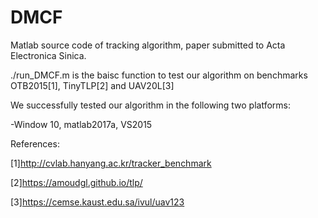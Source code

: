 # DMCF
Matlab source code of tracking algorithm, paper submitted to Acta Electronica Sinica.

./run_DMCF.m is the baisc function to test our algorithm on benchmarks OTB2015[1], TinyTLP[2] and UAV20L[3]

We successfully tested our algorithm in the following two platforms:

-Window 10, matlab2017a, VS2015


References:

[1]http://cvlab.hanyang.ac.kr/tracker_benchmark

[2]https://amoudgl.github.io/tlp/

[3]https://cemse.kaust.edu.sa/ivul/uav123
